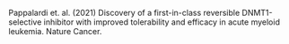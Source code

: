 Pappalardi et. al. (2021) Discovery of a first-in-class reversible DNMT1-selective inhibitor with improved tolerability and efficacy in acute myeloid leukemia. Nature Cancer.

